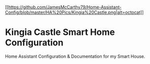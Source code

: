 [[https://github.com/JamesMcCarthy79/Home-Assistant-Config/blob/master/HA%20Pics/Kingia%20Castle.png|alt=octocat]]

#                            Kingia Castle Smart Home Configuration
Home Assistant Configuration &amp; Documentation for my Smart House.
